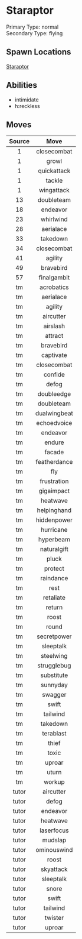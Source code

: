 # Staraptor  
Primary Type: normal  
Secondary Type: flying  
  
## Spawn Locations  
[Staraptor](/data/spawn_presets/staraptor.md)  
  
## Abilities  
  * intimidate
  * h:reckless
  
  
## Moves  
  
| Source | Move |  
|:---:|:---:|  
| 1 | closecombat |  
| 1 | growl |  
| 1 | quickattack |  
| 1 | tackle |  
| 1 | wingattack |  
| 13 | doubleteam |  
| 18 | endeavor |  
| 23 | whirlwind |  
| 28 | aerialace |  
| 33 | takedown |  
| 34 | closecombat |  
| 41 | agility |  
| 49 | bravebird |  
| 57 | finalgambit |  
| tm | acrobatics |  
| tm | aerialace |  
| tm | agility |  
| tm | aircutter |  
| tm | airslash |  
| tm | attract |  
| tm | bravebird |  
| tm | captivate |  
| tm | closecombat |  
| tm | confide |  
| tm | defog |  
| tm | doubleedge |  
| tm | doubleteam |  
| tm | dualwingbeat |  
| tm | echoedvoice |  
| tm | endeavor |  
| tm | endure |  
| tm | facade |  
| tm | featherdance |  
| tm | fly |  
| tm | frustration |  
| tm | gigaimpact |  
| tm | heatwave |  
| tm | helpinghand |  
| tm | hiddenpower |  
| tm | hurricane |  
| tm | hyperbeam |  
| tm | naturalgift |  
| tm | pluck |  
| tm | protect |  
| tm | raindance |  
| tm | rest |  
| tm | retaliate |  
| tm | return |  
| tm | roost |  
| tm | round |  
| tm | secretpower |  
| tm | sleeptalk |  
| tm | steelwing |  
| tm | strugglebug |  
| tm | substitute |  
| tm | sunnyday |  
| tm | swagger |  
| tm | swift |  
| tm | tailwind |  
| tm | takedown |  
| tm | terablast |  
| tm | thief |  
| tm | toxic |  
| tm | uproar |  
| tm | uturn |  
| tm | workup |  
| tutor | aircutter |  
| tutor | defog |  
| tutor | endeavor |  
| tutor | heatwave |  
| tutor | laserfocus |  
| tutor | mudslap |  
| tutor | ominouswind |  
| tutor | roost |  
| tutor | skyattack |  
| tutor | sleeptalk |  
| tutor | snore |  
| tutor | swift |  
| tutor | tailwind |  
| tutor | twister |  
| tutor | uproar |  
  
